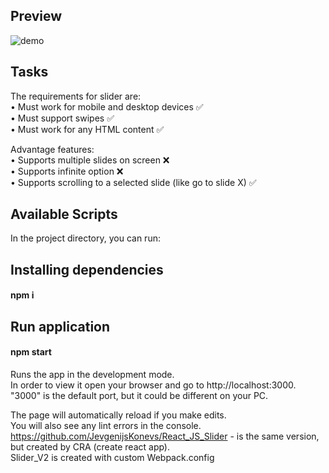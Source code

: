 ## Preview

![demo](https://user-images.githubusercontent.com/55871427/91552115-eef72680-e933-11ea-82d4-a41b76712013.JPG)

## Tasks

The requirements for slider are:<br />
• Must work for mobile and desktop devices ✅<br />
• Must support swipes ✅<br />
• Must work for any HTML content ✅<br />

Advantage features:<br />
• Supports multiple slides on screen ❌<br />
• Supports infinite option ❌<br />
• Supports scrolling to a selected slide (like go to slide X) ✅<br />

## Available Scripts

In the project directory, you can run:

## Installing dependencies

#### npm i

## Run application

#### npm start
Runs the app in the development mode.<br />
In order to view it open your browser and go to http://localhost:3000.</br>
"3000" is the default port, but it could be different on your PC.


The page will automatically reload if you make edits.<br />
You will also see any lint errors in the console.</br>
https://github.com/JevgenijsKonevs/React_JS_Slider - is the same version, but created by CRA (create react app). </br>Slider_V2 is created with custom Webpack.config
